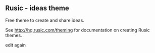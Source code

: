## Rusic - ideas theme

Free theme to create and share ideas.

See http://hq.rusic.com/theming for documentation on creating Rusic themes.

edit again
